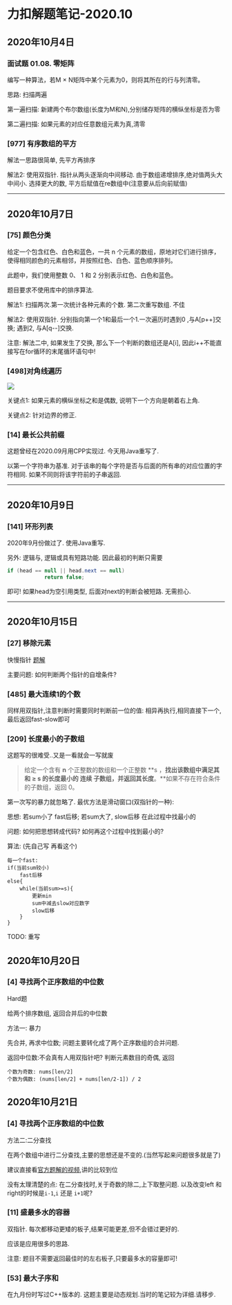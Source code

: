 # 力扣解题笔记-2020.10

## 2020年10月4日

### 面试题 01.08. 零矩阵

编写一种算法，若M × N矩阵中某个元素为0，则将其所在的行与列清零。

思路: 扫描两遍

第一遍扫描: 新建两个布尔数组(长度为M和N),分别储存矩阵的横纵坐标是否为零

第二遍扫描: 如果元素的对应任意数组元素为真,清零

### [977] 有序数组的平方

解法一思路很简单, 先平方再排序

解法2: 使用双指针. 指针从两头逐渐向中间移动. 由于数组递增排序,绝对值两头大中间小. 选择更大的数, 平方后赋值在re数组中(注意要从后向前赋值) 

---

## 2020年10月7日

### [75] 颜色分类

给定一个包含红色、白色和蓝色，一共 n 个元素的数组，原地对它们进行排序，使得相同颜色的元素相邻，并按照红色、白色、蓝色顺序排列。

此题中，我们使用整数 0、 1 和 2 分别表示红色、白色和蓝色。

题目要求不使用库中的排序算法. 

解法1: 扫描两次.第一次统计各种元素的个数. 第二次重写数组. 不佳

解法2: 使用双指针. 分别指向第一个1和最后一个1.一次遍历时遇到0 ,与A[p++]交换; 遇到2, 与A[q--]交换.

注意: 解法二中, 如果发生了交换, 那么下一个判断的数组还是A[i], 因此i++不能直接写在for循环的末尾循环语句中! 

### [498]对角线遍历

![](https://assets.leetcode-cn.com/aliyun-lc-upload/uploads/2018/10/12/diagonal_traverse.png)

关键点1: 如果元素的横纵坐标之和是偶数, 说明下一个方向是朝着右上角.

关键点2: 针对边界的修正. 

### [14]  最长公共前缀

这题曾经在2020.09月用CPP实现过. 今天用Java重写了.

以第一个字符串为基准. 对于该串的每个字符是否与后面的所有串的对应位置的字符相同. 如果不同则将该字符前的子串返回.

---

## 2020年10月9日

### [141] 环形列表

2020年9月份做过了. 使用Java重写.

另外: 逻辑与, 逻辑或具有短路功能. 因此最初的判断只需要

```JAVA
if (head == null || head.next == null)
            return false;
```

即可! 如果head为空引用类型, 后面对next的判断会被短路. 无需担心. 



---

## 2020年10月15日

### [27] 移除元素

快慢指针 [题解](https://leetcode-cn.com/leetbook/read/array-and-string/cv3bv/)

主要问题: 如何判断两个指针的自增条件?

### [485] 最大连续1的个数

同样用双指针,注意判断时需要同时判断前一位的值: 相异再执行,相同直接下一个, 最后返回fast-slow即可

### [209] 长度最小的子数组

这题写的很难受..又是一看就会一写就废

> 给定一个含有 **n** 个正整数的数组和一个正整数 **s ，**找出该数组中满足其和 **≥ s** 的长度最小的 **连续** 子数组，并返回其长度**。**如果不存在符合条件的子数组，返回 0。

第一次写的暴力就忽略了. 最优方法是滑动窗口(双指针的一种):

思想: 若sum小了 fast后移; 若sum大了, slow后移 在此过程中找最小的

问题: 如何把思想转成代码? 如何再这个过程中找到最小的?



算法: (先自己写 再看这个)

```
每一个fast:
if(当前sum较小)
	fast后移
else{
	while(当前sum>=s){
		更新min
		sum中减去slow对应数字
		slow后移
	}
}
```

TODO: 重写

## 2020年10月20日

### [4] 寻找两个正序数组的中位数

Hard题

给两个排序数组, 返回合并后的中位数

方法一: 暴力

先合并, 再求中位数; 问题主要转化成了两个正序数组的合并问题.

返回中位数:不会真有人用双指针吧? 判断元素数目的奇偶, 返回 

```
个数为奇数: nums[len/2]
个数为偶数: (nums[len/2] + nums[len/2-1]) / 2
```

## 2020年10月21日

### [4] 寻找两个正序数组的中位数

方法二:二分查找

在两个数组中进行二分查找,主要的思想还是不变的.(当然写起来问题很多就是了)

建议直接看[官方题解的视频,](https://leetcode-cn.com/problems/median-of-two-sorted-arrays/solution/xun-zhao-liang-ge-you-xu-shu-zu-de-zhong-wei-s-114/)讲的比较到位

没有太理清楚的点: 在二分查找时,关于奇数的除二,上下取整问题. 以及改变left 和right的时候是`i-1`,`i` 还是 `i+1`呢?

### [11] 盛最多水的容器

双指针. 每次都移动更矮的板子,结果可能更差,但不会错过更好的.

应该是应用很多的思路.

注意: 题目不需要返回最佳时的左右板子,只要最多水的容量即可!

### [53] 最大子序和

在九月份时写过C++版本的. 这题主要是动态规划.当时的笔记较为详细.请移步.